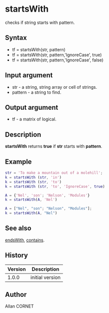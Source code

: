 

# startsWith

checks if string starts with pattern.

## Syntax

- tf = startsWith(str, pattern)
- tf = startsWith(str, pattern,'IgnoreCase', true)
- tf = startsWith(str, pattern,'IgnoreCase', false)

## Input argument

 - str - a string, string array or cell of strings.
 - pattern - a string to find.

## Output argument

 - tf - a matrix of logical.

## Description

<b>startsWith</b> returns <b>true</b> if <b>str</b> starts with <b>pattern</b>.

## Example

```matlab
str = 'To make a mountain out of a molehill';
k = startsWith (str, 'in')
k = startsWith (str, 'to')
k = startsWith (str, 'to', 'IgnoreCase', true)

A = {'Nel', 'son'; 'Nelson', 'Modules'}
k = startsWith(A, 'Nel')

A = ["Nel", "son"; "Nelson", "Modules"];
k = startsWith(A, "Nel")
```

## See also

[endsWith](endsWith.md), [contains](contains.md).
## History

|Version|Description|
|------|------|
|1.0.0|initial version|


## Author

Allan CORNET




